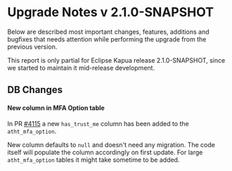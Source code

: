 # Upgrade Notes v 2.1.0-SNAPSHOT

Below are described most important changes, features, additions and bugfixes that needs attention while performing the upgrade from the previous version.

This report is only partial for Eclipse Kapua release 2.1.0-SNAPSHOT, since we started to maintain it mid-release development.

## DB Changes

#### New column in MFA Option table

In PR [#4115](https://github.com/eclipse/kapua/pull/4115) a new `has_trust_me` column has been added to the `atht_mfa_option`.

New column defaults to `null` and doesn't need any migration. The code itself will populate the column accordingly on first update.
For large `atht_mfa_option` tables it might take sometime to be added.